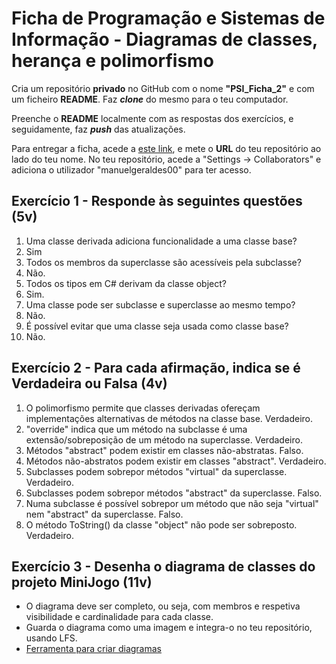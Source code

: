 # Ficha de Programação e Sistemas de Informação - Diagramas de classes, herança e polimorfismo

Cria um repositório **privado** no GitHub com o nome **"PSI_Ficha_2"** e com um ficheiro **README**. Faz ***clone*** do mesmo para o teu computador.

Preenche o **README** localmente com as respostas dos exercícios, e seguidamente, faz ***push*** das atualizações.

Para entregar a ficha, acede a [este link](https://docs.google.com/spreadsheets/d/1DrdGnICVAA8q9bs9_LAURFKoReAO7jJGB8qqvUWacL0/edit?usp=sharing), e mete o **URL** do teu repositório ao lado do teu nome.
No teu repositório, acede a "Settings -> Collaborators" e adiciona o utilizador "manuelgeraldes00" para ter acesso.

## Exercício 1 - Responde às seguintes questões (5v)

1. Uma classe derivada adiciona funcionalidade a uma classe base?
2. Sim
3. Todos os membros da superclasse são acessíveis pela subclasse?
4. Não.
5. Todos os tipos em C# derivam da classe object?
6. Sim.
7. Uma classe pode ser subclasse e superclasse ao mesmo tempo?
8. Não.
9. É possível evitar que uma classe seja usada como classe base?
10. Não.

## Exercício 2 - Para cada afirmação, indica se é **Verdadeira** ou **Falsa** (4v)

1. O polimorfismo permite que classes derivadas ofereçam implementações alternativas de métodos na classe base. Verdadeiro.
2. "override" indica que um método na subclasse é uma extensão/sobreposição de um método na superclasse. Verdadeiro.
3. Métodos "abstract" podem existir em classes não-abstratas. Falso.
4. Métodos não-abstratos podem existir em classes "abstract". Verdadeiro.
5. Subclasses podem sobrepor métodos "virtual" da superclasse. Verdadeiro.
6. Subclasses podem sobrepor métodos "abstract" da superclasse. Falso.
7. Numa subclasse é possível sobrepor um método que não seja "virtual" nem "abstract" da superclasse. Falso.
8. O método ToString() da classe "object" não pode ser sobreposto. Verdadeiro.

## Exercício 3 - Desenha o diagrama de classes do projeto **MiniJogo** (11v)

- O diagrama deve ser completo, ou seja, com membros e respetiva visibilidade e cardinalidade para cada classe.
- Guarda o diagrama como uma imagem e integra-o no teu repositório, usando LFS.
- [Ferramenta para criar diagramas](https://app.diagrams.net)
